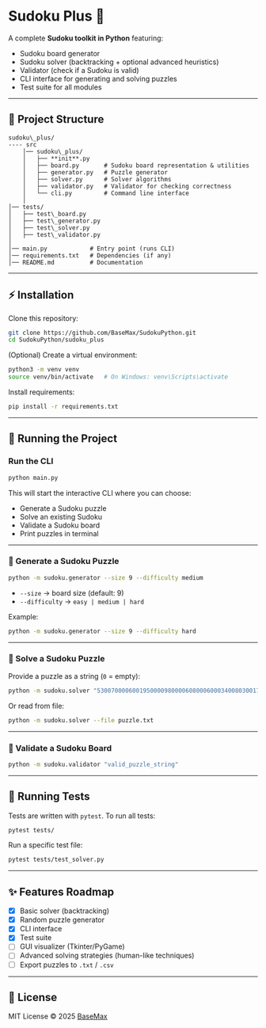 # Sudoku Plus 🧩

A complete **Sudoku toolkit in Python** featuring:

- Sudoku board generator  
- Sudoku solver (backtracking + optional advanced heuristics)  
- Validator (check if a Sudoku is valid)  
- CLI interface for generating and solving puzzles  
- Test suite for all modules  

---

## 📂 Project Structure

```
sudoku\_plus/
---- src
    │── sudoku\_plus/
    │   ├── **init**.py
    │   ├── board.py       # Sudoku board representation & utilities
    │   ├── generator.py   # Puzzle generator
    │   ├── solver.py      # Solver algorithms
    │   ├── validator.py   # Validator for checking correctness
    │   └── cli.py         # Command line interface
    │
│── tests/
│   ├── test\_board.py
│   ├── test\_generator.py
│   ├── test\_solver.py
│   ├── test\_validator.py
│
│── main.py            # Entry point (runs CLI)
│── requirements.txt   # Dependencies (if any)
│── README.md          # Documentation
````

---

## ⚡ Installation

Clone this repository:

```bash
git clone https://github.com/BaseMax/SudokuPython.git
cd SudokuPython/sudoku_plus
````

(Optional) Create a virtual environment:

```bash
python3 -m venv venv
source venv/bin/activate   # On Windows: venv\Scripts\activate
```

Install requirements:

```bash
pip install -r requirements.txt
```

---

## 🚀 Running the Project

### Run the CLI

```bash
python main.py
```

This will start the interactive CLI where you can choose:

* Generate a Sudoku puzzle
* Solve an existing Sudoku
* Validate a Sudoku board
* Print puzzles in terminal

---

### 🔹 Generate a Sudoku Puzzle

```bash
python -m sudoku.generator --size 9 --difficulty medium
```

* `--size` → board size (default: 9)
* `--difficulty` → `easy | medium | hard`

Example:

```bash
python -m sudoku.generator --size 9 --difficulty hard
```

---

### 🔹 Solve a Sudoku Puzzle

Provide a puzzle as a string (`0` = empty):

```bash
python -m sudoku.solver "530070000600195000098000060800060003400803001700020006060000280000419005000080079"
```

Or read from file:

```bash
python -m sudoku.solver --file puzzle.txt
```

---

### 🔹 Validate a Sudoku Board

```bash
python -m sudoku.validator "valid_puzzle_string"
```

---

## 🧪 Running Tests

Tests are written with `pytest`.
To run all tests:

```bash
pytest tests/
```

Run a specific test file:

```bash
pytest tests/test_solver.py
```

---

## ✨ Features Roadmap

* [x] Basic solver (backtracking)
* [x] Random puzzle generator
* [x] CLI interface
* [x] Test suite
* [ ] GUI visualizer (Tkinter/PyGame)
* [ ] Advanced solving strategies (human-like techniques)
* [ ] Export puzzles to `.txt` / `.csv`

---

## 📜 License

MIT License © 2025 [BaseMax](https://github.com/BaseMax)
